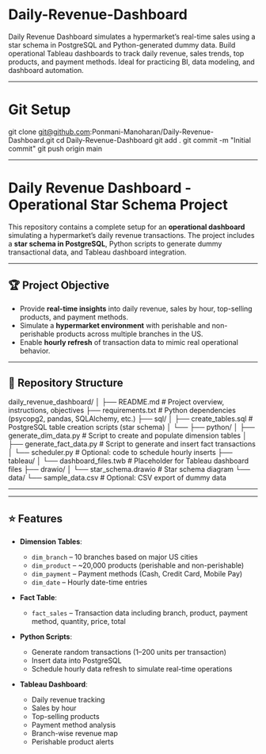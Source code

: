 # Daily-Revenue-Dashboard
Daily Revenue Dashboard simulates a hypermarket’s real-time sales using a star schema in PostgreSQL and Python-generated dummy data. Build operational Tableau dashboards to track daily revenue, sales trends, top products, and payment methods. Ideal for practicing BI, data modeling, and dashboard automation.

---

# Git Setup
git clone git@github.com:Ponmani-Manoharan/Daily-Revenue-Dashboard.git
cd Daily-Revenue-Dashboard
git add .
git commit -m "Initial commit"
git push origin main


---


# Daily Revenue Dashboard - Operational Star Schema Project

This repository contains a complete setup for an **operational dashboard** simulating a hypermarket’s daily revenue transactions. The project includes a **star schema in PostgreSQL**, Python scripts to generate dummy transactional data, and Tableau dashboard integration.

---

## 🏆 Project Objective

- Provide **real-time insights** into daily revenue, sales by hour, top-selling products, and payment methods.
- Simulate a **hypermarket environment** with perishable and non-perishable products across multiple branches in the US.
- Enable **hourly refresh** of transaction data to mimic real operational behavior.

---

## 📂 Repository Structure

daily_revenue_dashboard/
│
├── README.md                # Project overview, instructions, objectives
├── requirements.txt         # Python dependencies (psycopg2, pandas, SQLAlchemy, etc.)
├── sql/
│   ├── create_tables.sql    # PostgreSQL table creation scripts (star schema)
│   └── 
├── python/
│   ├── generate_dim_data.py # Script to create and populate dimension tables
│   ├── generate_fact_data.py # Script to generate and insert fact transactions
│   └── scheduler.py         # Optional: code to schedule hourly inserts
├── tableau/
│   └── dashboard_files.twb  # Placeholder for Tableau dashboard files
├── drawio/
│   └── star_schema.drawio   # Star schema diagram
└── data/
    └── sample_data.csv      # Optional: CSV export of dummy data


---


---

## ⭐ Features

- **Dimension Tables**:
  - `dim_branch` – 10 branches based on major US cities
  - `dim_product` – ~20,000 products (perishable and non-perishable)
  - `dim_payment` – Payment methods (Cash, Credit Card, Mobile Pay)
  - `dim_date` – Hourly date-time entries

- **Fact Table**:
  - `fact_sales` – Transaction data including branch, product, payment method, quantity, price, total

- **Python Scripts**:
  - Generate random transactions (1–200 units per transaction)
  - Insert data into PostgreSQL
  - Schedule hourly data refresh to simulate real-time operations

- **Tableau Dashboard**:
  - Daily revenue tracking
  - Sales by hour
  - Top-selling products
  - Payment method analysis
  - Branch-wise revenue map
  - Perishable product alerts

